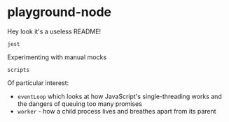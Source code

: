 # playground-node
Hey look it's a useless README!

```jest```

Experimenting with manual mocks

```scripts```

Of particular interest:
- `eventLoop` which looks at how JavaScript's single-threading works and the dangers of queuing too many promises
- `worker` - how a child process lives and breathes apart from its parent
